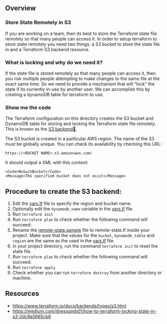 
## Overview

### Store State Remotely in S3

If you are working on a team, then its best to store the Terraform state file remotely so that many people can access it. In order to setup terraform to store state remotely you need two things: a S3 bucket to store the state file in and a Terraform S3 backend resource.

### What is locking and why do we need it?

If the state file is stored remotely so that many people can access it, then you risk multiple people attempting to make changes to the same file at the exact same time. So we need to provide a mechanism that will “lock” the state if its currently in-use by another user. We can accomplish this by creating a dynamoDB table for terraform to use.

### Show me the code

The Terraform configuration on this directory creates the S3 bucket and DynamoDB table for storing and locking the Terraform state file remotely.  This is known as the [S3 backend🔗](https://www.terraform.io/docs/backends/types/s3.html).

The S3 bucket is created in a particular AWS region.  The name of the S3 must be globally unique.  You can check its availability by checking this URL:

`https://<BUCKET NAME>.s3.amazonaws.com/`

It should output a XML with this content:
```
<Code>NoSuchBucket</Code>
<Message>The specified bucket does not exist</Message>
```

## Procedure to create the S3 backend:

1. Edit the [vars.tf](vars.tf) file to specify the region and bucket name.
2. Optionally edit the `dynamodb_name` variable in the [vars.tf](vars.tf) file.
3. Run `terraform init`
4. Run `terraform plan` to check whether the following command will succeed:
5. Rename the [remote-state.sample](../remote-state.sample) file to remote-state.tf inside your project.  Make sure that the values for the `bucket`, `dynamodb_table` and `region` are the same as the used in the [vars.tf](vars.tf) file.
6. In your project directory, run the command `terraform init` to reset the state file.
7. Run `terraform plan` to check whether the following command will succeed:
8. Run `terraform apply`
9. Check whether you can run `terraform destroy` from another directory or machine.

## Resources
- https://www.terraform.io/docs/backends/types/s3.html
- https://medium.com/@jessgreb01/how-to-terraform-locking-state-in-s3-2dc9a5665cb6

